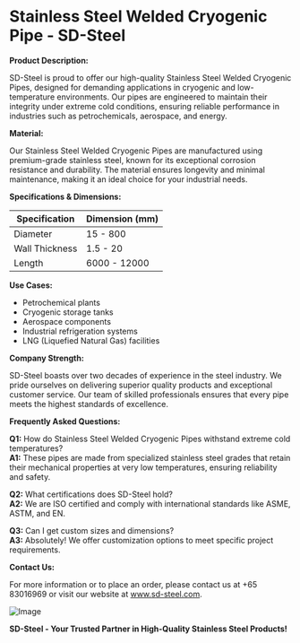 # Stainless Steel Welded Cryogenic Pipe - SD-Steel

**Product Description:**

SD-Steel is proud to offer our high-quality Stainless Steel Welded Cryogenic Pipes, designed for demanding applications in cryogenic and low-temperature environments. Our pipes are engineered to maintain their integrity under extreme cold conditions, ensuring reliable performance in industries such as petrochemicals, aerospace, and energy.

**Material:**

Our Stainless Steel Welded Cryogenic Pipes are manufactured using premium-grade stainless steel, known for its exceptional corrosion resistance and durability. The material ensures longevity and minimal maintenance, making it an ideal choice for your industrial needs.

**Specifications & Dimensions:**

| Specification | Dimension (mm) |
|---------------|----------------|
| Diameter      | 15 - 800       |
| Wall Thickness| 1.5 - 20       |
| Length        | 6000 - 12000   |

**Use Cases:**

- Petrochemical plants
- Cryogenic storage tanks
- Aerospace components
- Industrial refrigeration systems
- LNG (Liquefied Natural Gas) facilities

**Company Strength:**

SD-Steel boasts over two decades of experience in the steel industry. We pride ourselves on delivering superior quality products and exceptional customer service. Our team of skilled professionals ensures that every pipe meets the highest standards of excellence.

**Frequently Asked Questions:**

**Q1:** How do Stainless Steel Welded Cryogenic Pipes withstand extreme cold temperatures?  
**A1:** These pipes are made from specialized stainless steel grades that retain their mechanical properties at very low temperatures, ensuring reliability and safety.

**Q2:** What certifications does SD-Steel hold?  
**A2:** We are ISO certified and comply with international standards like ASME, ASTM, and EN.

**Q3:** Can I get custom sizes and dimensions?  
**A3:** Absolutely! We offer customization options to meet specific project requirements.

**Contact Us:**

For more information or to place an order, please contact us at +65 83016969 or visit our website at www.sd-steel.com.

![Image](https://github.com/user-attachments/assets/2567258e-e124-4816-932d-1809bd27ef0b)

**SD-Steel - Your Trusted Partner in High-Quality Stainless Steel Products!**